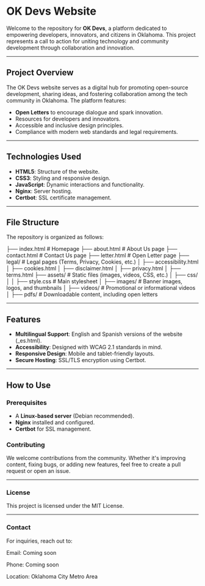 # OK Devs Website

Welcome to the repository for **OK Devs**, a platform dedicated to empowering developers, innovators, and citizens in Oklahoma. This project represents a call to action for uniting technology and community development through collaboration and innovation.

---

## Project Overview

The OK Devs website serves as a digital hub for promoting open-source development, sharing ideas, and fostering collaboration among the tech community in Oklahoma. The platform features:

- **Open Letters** to encourage dialogue and spark innovation.
- Resources for developers and innovators.
- Accessible and inclusive design principles.
- Compliance with modern web standards and legal requirements.

---

## Technologies Used

- **HTML5**: Structure of the website.
- **CSS3**: Styling and responsive design.
- **JavaScript**: Dynamic interactions and functionality.
- **Nginx**: Server hosting.
- **Certbot**: SSL certificate management.

---

## File Structure

The repository is organized as follows:

├── index.html          # Homepage ├── about.html          # About Us page ├── contact.html        # Contact Us page ├── letter.html         # Open Letter page ├── legal/              # Legal pages (Terms, Privacy, Cookies, etc.) │   ├── accessibility.html │   ├── cookies.html │   ├── disclaimer.html │   ├── privacy.html │   ├── terms.html ├── assets/             # Static files (images, videos, CSS, etc.) │   ├── css/ │   │   ├── style.css   # Main stylesheet │   ├── images/         # Banner images, logos, and thumbnails │   ├── videos/         # Promotional or informational videos │   ├── pdfs/           # Downloadable content, including open letters

---

## Features

- **Multilingual Support**: English and Spanish versions of the website (_es.html).
- **Accessibility**: Designed with WCAG 2.1 standards in mind.
- **Responsive Design**: Mobile and tablet-friendly layouts.
- **Secure Hosting**: SSL/TLS encryption using Certbot.

---

## How to Use

### Prerequisites
- A **Linux-based server** (Debian recommended).
- **Nginx** installed and configured.
- **Certbot** for SSL management.

### Contributing

We welcome contributions from the community. Whether it's improving content, fixing bugs, or adding new features, feel free to create a pull request or open an issue.


---

### License

This project is licensed under the MIT License.


---

### Contact

For inquiries, reach out to:

Email: Coming soon

Phone: Coming soon

Location: Oklahoma City Metro Area

